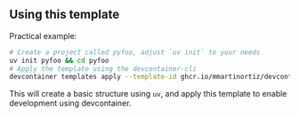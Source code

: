 ## Using this template

Practical example:

```bash
# Create a project called pyfoo, adjust `uv init` to your needs
uv init pyfoo && cd pyfoo
# Apply the template using the devcontainer-cli
devcontainer templates apply --template-id ghcr.io/mmartinortiz/devcontainer-templates/python
```

This will create a basic structure using `uv`, and apply this template to enable development using devcontainer.
